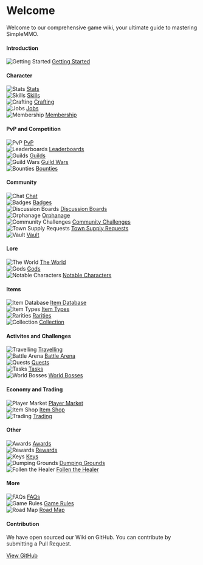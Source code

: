 # Welcome
Welcome to our comprehensive game wiki, your ultimate guide to mastering SimpleMMO.

<div class="grid grid-cols-1 sm:grid-cols-2 xl:grid-cols-4 gap-4 xl:gap-y-12 mt-4 home">
<div class="border-t border-neutral-800">

#### Introduction
![Getting Started](https://smmo-wiki.com/assets/icons/getting_started.png) [Getting Started](/wiki/introduction/getting-started)

</div>

<div class="border-t border-neutral-800">

#### Character
![Stats](https://smmo-wiki.com/assets/icons/strength.png) [Stats](/wiki/character/stats)\
![Skills](https://smmo-wiki.com/assets/icons/fishing.png) [Skills](/wiki/character/skills)\
![Crafting](https://smmo-wiki.com/assets/icons/crafting.png) [Crafting](/wiki/character/crafting)\
![Jobs](https://smmo-wiki.com/assets/icons/cooking.png) [Jobs](/wiki/character/skills)\
![Membership](https://smmo-wiki.com/assets/icons/membership.png) [Membership](/wiki/character/membership)

</div>
<div class="border-t border-neutral-800">

#### PvP and Competition
![PvP](https://smmo-wiki.com/assets/icons/leaderboards.png) [PvP](/wiki/pvp-and-competition/pvp)\
![Leaderboards](https://smmo-wiki.com/assets/icons/leaderboards.png) [Leaderboards](/wiki/pvp-and-competition/leaderboards)\
![Guilds](https://smmo-wiki.com/assets/icons/guilds.png) [Guilds](/wiki/pvp-and-competition/guilds)\
![Guild Wars](https://smmo-wiki.com/assets/icons/guilds.png) [Guild Wars](/wiki/pvp-and-competition/guild-wars)\
![Bounties](https://smmo-wiki.com/assets/icons/leaderboards.png) [Bounties](/wiki/pvp-and-competition/bounties)


</div>
<div class="border-t border-neutral-800">
  
#### Community
![Chat](https://smmo-wiki.com/assets/icons/orphanage.png) [Chat](/wiki/community/chat)\
![Badges](https://smmo-wiki.com/assets/icons/orphanage.png) [Badges](/wiki/community-and-competition/badges)\
![Discussion Boards](https://smmo-wiki.com/assets/icons/discussion_boards.png) [Discussion Boards](/wiki/community/discussion-boards)\
![Orphanage](https://smmo-wiki.com/assets/icons/orphanage.png) [Orphanage](/wiki/community/orphanage)\
![Community Challenges](https://smmo-wiki.com/assets/icons/orphanage.png) [Community Challenges](/wiki/community/community-challenges)\
![Town Supply Requests](https://smmo-wiki.com/assets/icons/orphanage.png) [Town Supply Requests](/wiki/community/town-supply-requests)\
![Vault](https://smmo-wiki.com/assets/icons/orphanage.png) [Vault](/wiki/community/vault)

</div>
<div class="border-t border-neutral-800">

#### Lore
![The World](https://smmo-wiki.com/assets/icons/world.png) [The World](/wiki/lore/the-world)\
![Gods](https://smmo-wiki.com/assets/icons/gods.png) [Gods](/wiki/lore/the-world)\
![Notable Characters](https://smmo-wiki.com/assets/icons/mahol.png) [Notable Characters](/wiki/lore/notable-characters)

</div>
<div class="border-t border-neutral-800">

#### Items
![Item Database](https://smmo-wiki.com/assets/icons/item_database.png) [Item Database](https://smmo-db.com)\
![Item Types](https://smmo-wiki.com/assets/icons/item_types.png) [Item Types](/wiki/items/item-types)\
![Rarities](https://smmo-wiki.com/assets/icons/rarities.png) [Rarities](/wiki/items/rarities)\
![Collection](https://smmo-wiki.com/assets/icons/collection.png) [Collection](/wiki/items/collection)

</div>
<div class="border-t border-neutral-800">

#### Activites and Challenges
![Travelling](https://smmo-wiki.com/assets/icons/travelling.png) [Travelling](/wiki/activities-and-challenges/travelling)\
![Battle Arena](https://smmo-wiki.com/assets/icons/arena.png) [Battle Arena](/wiki/activities-and-challenges/battle-arena)\
![Quests](https://smmo-wiki.com/assets/icons/quests.png) [Quests](/wiki/activities-and-challenges/quests)\
![Tasks](https://smmo-wiki.com/assets/icons/tasks.png) [Tasks](/wiki/activities-and-challenges/tasks)\
![World Bosses](https://smmo-wiki.com/assets/icons/world_boss.png) [World Bosses](/wiki/activities-and-challenges/world-bosses)

</div>
<div class="border-t border-neutral-800">

#### Economy and Trading
![Player Market](https://smmo-wiki.com/assets/icons/coins.png) [Player Market](/wiki/economy-and-trading/player-market)\
![Item Shop](https://smmo-wiki.com/assets/icons/gold.png) [Item Shop](/wiki/economy-and-trading/item-shop)\
![Trading](https://smmo-wiki.com/assets/icons/trading.png) [Trading](/wiki/economy-and-trading/trading)

</div>
<div class="border-t border-neutral-800">
  
#### Other
![Awards](https://smmo-wiki.com/assets/icons/awards.png) [Awards](/wiki/other/awards)\
![Rewards](https://smmo-wiki.com/assets/icons/rewards.png) [Rewards](/wiki/other/rewards)\
![Keys](https://smmo-wiki.com/assets/icons/keys.png) [Keys](/wiki/other/keys)\
![Dumping Grounds](https://smmo-wiki.com/assets/icons/dumping_grounds.png) [Dumping Grounds](/wiki/other/dumping-grounds)\
![Follen the Healer](https://smmo-wiki.com/assets/icons/healer.png) [Follen the Healer](/wiki/other/follen-the-healer)

</div>
<div class="border-t border-neutral-800">
  
#### More

![FAQs](https://smmo-wiki.com/assets/icons/book2.png) [FAQs](/wiki/more/faqs)\
![Game Rules](https://smmo-wiki.com/assets/icons/book2.png) [Game Rules](/wiki/more/game-rules)\
![Road Map](https://smmo-wiki.com/assets/icons/book2.png) [Road Map](https://trello.com/b/XEzvjZVd/simplemmo-public-roadmap)

</div>
<div class="xl:col-span-2 border-t border-neutral-800">

#### Contribution

We have open sourced our Wiki on GitHub. You can contribute by submitting a Pull Request.

[View GitHub](https://github.com/ImY0mu/smmo-wiki-resources)

</div>
</div>

















